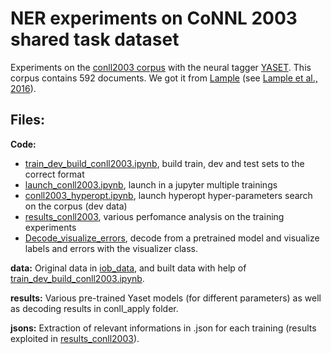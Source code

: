 # NER experiments on CoNNL 2003 shared task dataset

Experiments on the [conll2003 corpus](https://www.clips.uantwerpen.be/conll2003/ner/) with the neural tagger [YASET](http://yaset.readthedocs.io/en/stable/). This corpus contains 592 documents. We got it from [Lample](https://github.com/glample/tagger/tree/master/dataset) (see [Lample et al., 2016](https://arxiv.org/abs/1603.01360)).

## Files:

**Code:**
+ [train_dev_build_conll2003.ipynb](), build train, dev and test sets to the correct format
+ [launch_conll2003.ipynb](), launch in a jupyter multiple trainings
+ [conll2003_hyperopt.ipynb](), launch hyperopt hyper-parameters search on the corpus (dev data)
+ [results_conll2003](), various perfomance analysis on the training experiments 
+ [Decode_visualize_errors](), decode from a pretrained model and visualize labels and errors with the visualizer class.

**data:**
Original data in [iob_data](), and built data with help of [train_dev_build_conll2003.ipynb]().

**results:**
Various pre-trained Yaset models (for different parameters) as well as decoding results in conll_apply folder.

**jsons:**
Extraction of relevant informations in .json for each training (results exploited in [results_conll2003]()).
